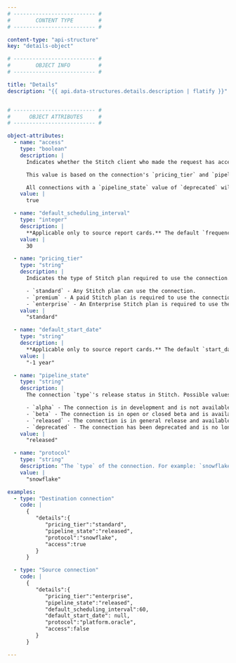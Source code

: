 ```yaml
---
# -------------------------- #
#        CONTENT TYPE        #
# -------------------------- #

content-type: "api-structure"
key: "details-object"

# -------------------------- #
#        OBJECT INFO         #
# -------------------------- #

title: "Details"
description: "{{ api.data-structures.details.description | flatify }}"


# -------------------------- #
#      OBJECT ATTRIBUTES     #
# -------------------------- #

object-attributes:
  - name: "access"
    type: "boolean"
    description: |
      Indicates whether the Stitch client who made the request has access to the connection.

      This value is based on the connection's `pricing_tier` and `pipeline_state`. If the Stitch client is using a plan that doesn’t meet the `pricing_tier` requirement, the `access` value will be `false`. For example: If `pricing_tier: enterprise`,the Stitch client must be on an Enterprise plan to access the source.

      All connections with a `pipeline_state` value of `deprecated` will also have an `access` value of `false`.
    value: |
      true

  - name: "default_scheduling_interval"
    type: "integer"
    description: |
      **Applicable only to source report cards.** The default `frequency_in_minutes` value for the source.
    value: |
      30

  - name: "pricing_tier"
    type: "string"
    description: |
      Indicates the type of Stitch plan required to use the connection. Possible values are:

      - `standard` - Any Stitch plan can use the connection.
      - `premium` - A paid Stitch plan is required to use the connection.
      - `enterprise` - An Enterprise Stitch plan is required to use the connection.
    value: |
      "standard"

  - name: "default_start_date"
    type: "string"
    description: |
      **Applicable only to source report cards.** The default `start_date` value for the source.
    value: |
      "-1 year"

  - name: "pipeline_state"
    type: "string"
    description: |
      The connection `type`'s release status in Stitch. Possible values are:

      - `alpha` - The connection is in development and is not available in Stitch.
      - `beta` - The connection is in open or closed beta and is available in Stitch.
      - `released` - The connection is in general release and available in Stitch.
      - `deprecated` - The connection has been deprecated and is no longer available in Stitch.
    value: |
      "released"

  - name: "protocol"
    type: "string"
    description: "The `type` of the connection. For example: `snowflake` or `platform.facebook`"
    value: |
      "snowflake"

examples:
  - type: "Destination connection"
    code: |
      {  
         "details":{  
            "pricing_tier":"standard",
            "pipeline_state":"released",
            "protocol":"snowflake",
            "access":true
         }
      }

  - type: "Source connection"
    code: |
      {
         "details":{
            "pricing_tier":"enterprise",
            "pipeline_state":"released",
            "default_scheduling_interval":60,
            "default_start_date": null,
            "protocol":"platform.oracle",
            "access":false
         }
      }

---
```

